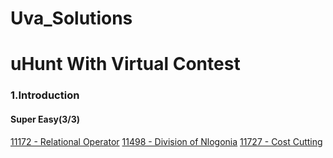 # Uva_Solutions

<h1>uHunt With Virtual Contest</h1>
  <h3>1.Introduction</h3>
     <h4>Super Easy(3/3)</h4>
        <a href="https://github.com/Mahfuz001/Uva_Solutions/blob/master/uva_11172.java">11172 - Relational Operator</a>
        <a href="https://github.com/Mahfuz001/Uva_Solutions/blob/master/uva_11498.cpp">11498 - Division of Nlogonia</a>
        <a href="https://github.com/Mahfuz001/Uva_Solutions/blob/master/uva_11727.cpp">11727 - Cost Cutting</a>
